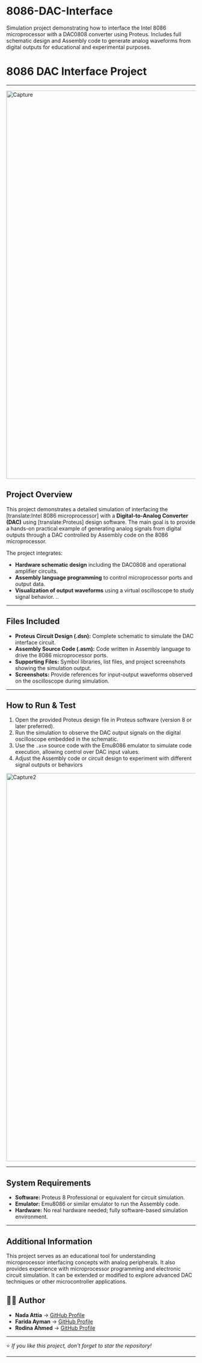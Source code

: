 # 8086-DAC-Interface
Simulation project demonstrating how to interface the Intel 8086 microprocessor with a DAC0808 converter using Proteus. Includes full schematic design and Assembly code to generate analog waveforms from digital outputs for educational and experimental purposes.

# **8086 DAC Interface Project**

---
<img width="1918" height="1029" alt="Capture" src="https://github.com/user-attachments/assets/1164e290-2b28-4be7-9aa4-b894ef90829c" />

## **Project Overview**

This project demonstrates a detailed simulation of interfacing the [translate:Intel 8086 microprocessor] with a **Digital-to-Analog Converter (DAC)** using [translate:Proteus] design software. The main goal is to provide a hands-on practical example of generating analog signals from digital outputs through a DAC controlled by Assembly code on the 8086 microprocessor.

The project integrates:

- **Hardware schematic design** including the DAC0808 and operational amplifier circuits.
- **Assembly language programming** to control microprocessor ports and output data.
- **Visualization of output waveforms** using a virtual oscilloscope to study signal behavior.
..
---

## **Files Included**

- **Proteus Circuit Design (.dsn):** Complete schematic to simulate the DAC interface circuit.
- **Assembly Source Code (.asm):** Code written in Assembly language to drive the 8086 microprocessor ports.
- **Supporting Files:** Symbol libraries, list files, and project screenshots showing the simulation output.
- **Screenshots:** Provide references for input-output waveforms observed on the oscilloscope during simulation.

---

## **How to Run & Test**

1. Open the provided Proteus design file in Proteus software (version 8 or later preferred).
2. Run the simulation to observe the DAC output signals on the digital oscilloscope embedded in the schematic.
3. Use the `.asm` source code with the Emu8086 emulator to simulate code execution, allowing control over DAC input values.
4. Adjust the Assembly code or circuit design to experiment with different signal outputs or behaviors
   
<img width="1920" height="1029" alt="Capture2" src="https://github.com/user-attachments/assets/2ad6d9d6-8f07-4fdc-9c8f-374926b1d270" />

---

## **System Requirements**

- **Software:** Proteus 8 Professional or equivalent for circuit simulation.
- **Emulator:** Emu8086 or similar emulator to run the Assembly code.
- **Hardware:** No real hardware needed; fully software-based simulation environment.

---

## **Additional Information**

This project serves as an educational tool for understanding microprocessor interfacing concepts with analog peripherals. It also provides experience with microprocessor programming and electronic circuit simulation. It can be extended or modified to explore advanced DAC techniques or other microcontroller applications.

## 🧑‍💻 Author

- **Nada Attia** → [GitHub Profile](https://github.com/NadaAttia04)  
- **Farida Ayman** → [GitHub Profile](https://github.com/FaridaAyman)  
- **Rodina Ahmed** → [GitHub Profile](https://github.com/RodinaAhmed)

---

⭐ *If you like this project, don't forget to star the repository!*

---
